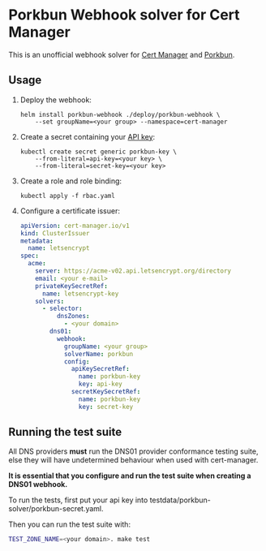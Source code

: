 # Porkbun Webhook solver for Cert Manager

This is an unofficial webhook solver for [Cert Manager](https://cert-manager.io/) and [Porkbun](https://porkbun.com/).

## Usage

1. Deploy the webhook:

   ```
   helm install porkbun-webhook ./deploy/porkbun-webhook \
       --set groupName=<your group> --namespace=cert-manager
   ```

2. Create a secret containing your [API key](https://porkbun.com/account/api):

   ```
   kubectl create secret generic porkbun-key \
       --from-literal=api-key=<your key> \
       --from-literal=secret-key=<your key>
   ```

3. Create a role and role binding:

   ```
   kubectl apply -f rbac.yaml
   ```

4. Configure a certificate issuer:

   ```yaml
   apiVersion: cert-manager.io/v1
   kind: ClusterIssuer
   metadata:
     name: letsencrypt
   spec:
     acme:
       server: https://acme-v02.api.letsencrypt.org/directory
       email: <your e-mail>
       privateKeySecretRef:
         name: letsencrypt-key
       solvers:
         - selector:
             dnsZones:
               - <your domain>
           dns01:
             webhook:
               groupName: <your group>
               solverName: porkbun
               config:
                 apiKeySecretRef:
                   name: porkbun-key
                   key: api-key
                 secretKeySecretRef:
                   name: porkbun-key
                   key: secret-key
   ```

## Running the test suite

All DNS providers **must** run the DNS01 provider conformance testing suite,
else they will have undetermined behaviour when used with cert-manager.

**It is essential that you configure and run the test suite when creating a
DNS01 webhook.**

To run the tests, first put your api key into testdata/porkbun-solver/porkbun-secret.yaml.

Then you can run the test suite with:

```bash
TEST_ZONE_NAME=<your domain>. make test
```
